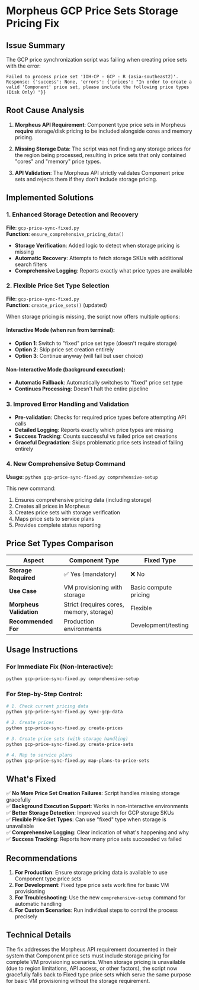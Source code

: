 # Morpheus GCP Price Sets Storage Pricing Fix

## Issue Summary

The GCP price synchronization script was failing when creating price sets with the error:
```
Failed to process price set 'IOH-CP - GCP - R (asia-southeast2)'. 
Response: {'success': None, 'errors': {'prices': "In order to create a valid 'Component' price set, please include the following price types (Disk Only) "}}
```

## Root Cause Analysis

1. **Morpheus API Requirement**: Component type price sets in Morpheus **require** storage/disk pricing to be included alongside cores and memory pricing.

2. **Missing Storage Data**: The script was not finding any storage prices for the region being processed, resulting in price sets that only contained "cores" and "memory" price types.

3. **API Validation**: The Morpheus API strictly validates Component price sets and rejects them if they don't include storage pricing.

## Implemented Solutions

### 1. Enhanced Storage Detection and Recovery

**File**: `gcp-price-sync-fixed.py`  
**Function**: `ensure_comprehensive_pricing_data()`

- **Storage Verification**: Added logic to detect when storage pricing is missing
- **Automatic Recovery**: Attempts to fetch storage SKUs with additional search filters
- **Comprehensive Logging**: Reports exactly what price types are available

### 2. Flexible Price Set Type Selection

**File**: `gcp-price-sync-fixed.py`  
**Function**: `create_price_sets()` (updated)

When storage pricing is missing, the script now offers multiple options:

#### Interactive Mode (when run from terminal):
- **Option 1**: Switch to "fixed" price set type (doesn't require storage)
- **Option 2**: Skip price set creation entirely 
- **Option 3**: Continue anyway (will fail but user choice)

#### Non-Interactive Mode (background execution):
- **Automatic Fallback**: Automatically switches to "fixed" price set type
- **Continues Processing**: Doesn't halt the entire pipeline

### 3. Improved Error Handling and Validation

- **Pre-validation**: Checks for required price types before attempting API calls
- **Detailed Logging**: Reports exactly which price types are missing
- **Success Tracking**: Counts successful vs failed price set creations
- **Graceful Degradation**: Skips problematic price sets instead of failing entirely

### 4. New Comprehensive Setup Command

**Usage**: `python gcp-price-sync-fixed.py comprehensive-setup`

This new command:
1. Ensures comprehensive pricing data (including storage)
2. Creates all prices in Morpheus
3. Creates price sets with storage verification
4. Maps price sets to service plans
5. Provides complete status reporting

## Price Set Types Comparison

| Aspect | Component Type | Fixed Type |
|--------|----------------|------------|
| **Storage Required** | ✅ Yes (mandatory) | ❌ No |
| **Use Case** | VM provisioning with storage | Basic compute pricing |
| **Morpheus Validation** | Strict (requires cores, memory, storage) | Flexible |
| **Recommended For** | Production environments | Development/testing |

## Usage Instructions

### For Immediate Fix (Non-Interactive):
```bash
python gcp-price-sync-fixed.py comprehensive-setup
```

### For Step-by-Step Control:
```bash
# 1. Check current pricing data
python gcp-price-sync-fixed.py sync-gcp-data

# 2. Create prices
python gcp-price-sync-fixed.py create-prices

# 3. Create price sets (with storage handling)
python gcp-price-sync-fixed.py create-price-sets

# 4. Map to service plans
python gcp-price-sync-fixed.py map-plans-to-price-sets
```

## What's Fixed

✅ **No More Price Set Creation Failures**: Script handles missing storage gracefully  
✅ **Background Execution Support**: Works in non-interactive environments  
✅ **Better Storage Detection**: Improved search for GCP storage SKUs  
✅ **Flexible Price Set Types**: Can use "fixed" type when storage is unavailable  
✅ **Comprehensive Logging**: Clear indication of what's happening and why  
✅ **Success Tracking**: Reports how many price sets succeeded vs failed  

## Recommendations

1. **For Production**: Ensure storage pricing data is available to use Component type price sets
2. **For Development**: Fixed type price sets work fine for basic VM provisioning
3. **For Troubleshooting**: Use the new `comprehensive-setup` command for automatic handling
4. **For Custom Scenarios**: Run individual steps to control the process precisely

## Technical Details

The fix addresses the Morpheus API requirement documented in their system that Component price sets must include storage pricing for complete VM provisioning scenarios. When storage pricing is unavailable (due to region limitations, API access, or other factors), the script now gracefully falls back to Fixed type price sets which serve the same purpose for basic VM provisioning without the storage requirement.